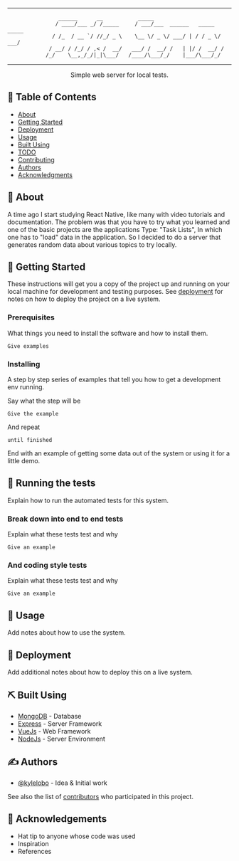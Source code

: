 

---

   
                    ______      __           _____
                   / ____/___ _/ /_____     / ___/___  ______   _____  _____
                  / /_  / __ `/ //_/ _ \    \__ \/ _ \/ ___/ | / / _ \/ ___/
                 / __/ / /_/ / ,< /  __/   ___/ /  __/ /   | |/ /  __/ /
                /_/    \__,_/_/|_|\___/   /____/\___/_/    |___/\___/_/
               
   





<!-- <div align="center">

[![Status](https://img.shields.io/badge/status-active-success.svg)]()
[![GitHub Issues](https://img.shields.io/github/issues/kylelobo/The-Documentation-Compendium.svg)](https://github.com/TorrezMN/fake_server/issues)
[![GitHub Pull Requests](https://img.shields.io/github/issues-pr/kylelobo/The-Documentation-Compendium.svg)](https://github.com/TorrezMN/fake_server/pulls)
[![License](https://img.shields.io/badge/license-MIT-blue.svg)](/LICENSE)

</div> -->

---

<p align="center"> Simple web server for local tests.
    <br> 
</p>

## 📝 Table of Contents

- [About](#about)
- [Getting Started](#getting_started)
- [Deployment](#deployment)
- [Usage](#usage)
- [Built Using](#built_using)
- [TODO](../TODO.md)
- [Contributing](../CONTRIBUTING.md)
- [Authors](#authors)
- [Acknowledgments](#acknowledgement)

## 🧐 About <a name = "about"></a>

A time ago I start studying React Native, like many with video tutorials and documentation. The problem was that you have to try what you learned and one of the basic projects are the applications Type: "Task Lists", In which one has to "load" data in the application. So I decided to do a server that generates random data about various topics to try locally.

## 🏁 Getting Started <a name = "getting_started"></a>

These instructions will get you a copy of the project up and running on your local machine for development and testing purposes. See [deployment](#deployment) for notes on how to deploy the project on a live system.

### Prerequisites

What things you need to install the software and how to install them.

```
Give examples
```

### Installing

A step by step series of examples that tell you how to get a development env running.

Say what the step will be

```
Give the example
```

And repeat

```
until finished
```

End with an example of getting some data out of the system or using it for a little demo.

## 🔧 Running the tests <a name = "tests"></a>

Explain how to run the automated tests for this system.

### Break down into end to end tests

Explain what these tests test and why

```
Give an example
```

### And coding style tests

Explain what these tests test and why

```
Give an example
```

## 🎈 Usage <a name="usage"></a>

Add notes about how to use the system.

## 🚀 Deployment <a name = "deployment"></a>

Add additional notes about how to deploy this on a live system.

## ⛏️ Built Using <a name = "built_using"></a>

- [MongoDB](https://www.mongodb.com/) - Database
- [Express](https://expressjs.com/) - Server Framework
- [VueJs](https://vuejs.org/) - Web Framework
- [NodeJs](https://nodejs.org/en/) - Server Environment

## ✍️ Authors <a name = "authors"></a>

- [@kylelobo](https://github.com/kylelobo) - Idea & Initial work

See also the list of [contributors](https://github.com/kylelobo/The-Documentation-Compendium/contributors) who participated in this project.

## 🎉 Acknowledgements <a name = "acknowledgement"></a>

- Hat tip to anyone whose code was used
- Inspiration
- References
